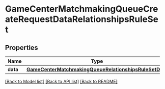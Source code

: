 # GameCenterMatchmakingQueueCreateRequestDataRelationshipsRuleSet

## Properties
Name | Type | Description | Notes
------------ | ------------- | ------------- | -------------
**data** | [**GameCenterMatchmakingQueueRelationshipsRuleSetData**](GameCenterMatchmakingQueueRelationshipsRuleSetData.md) |  | 

[[Back to Model list]](../README.md#documentation-for-models) [[Back to API list]](../README.md#documentation-for-api-endpoints) [[Back to README]](../README.md)


